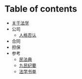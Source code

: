 # Table of contents

* [关于法学](README.md)
* 公司
  * [人格否认](ren-ge-fou-ren.md)
* 合同
* 担保
* 参考
  * [民法典](min-fa-dian.md)
  * [九民纪要](jiu-min-ji-yao.md)
  * [法学书单](fa-xue-shu-dan.md)